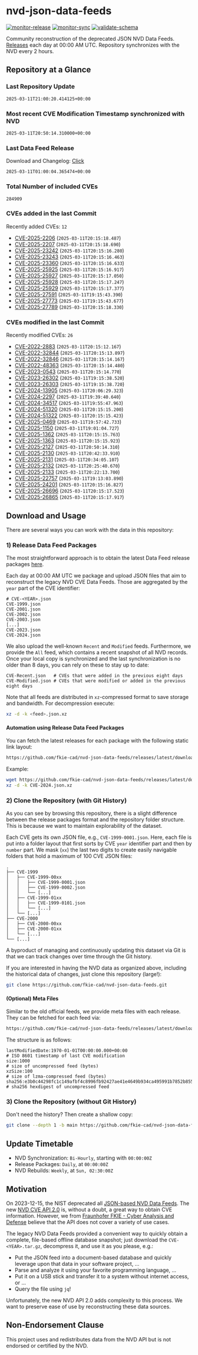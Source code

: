 # nvd-json-data-feeds

[![monitor-release](https://github.com/fkie-cad/nvd-json-data-feeds/actions/workflows/monitor_release.yml/badge.svg)](https://github.com/fkie-cad/nvd-json-data-feeds/actions/workflows/monitor_release.yml)
[![monitor-sync](https://github.com/fkie-cad/nvd-json-data-feeds/actions/workflows/monitor_sync.yml/badge.svg)](https://github.com/fkie-cad/nvd-json-data-feeds/actions/workflows/monitor_sync.yml)
[![validate-schema](https://github.com/fkie-cad/nvd-json-data-feeds/actions/workflows/validate_schema.yml/badge.svg)](https://github.com/fkie-cad/nvd-json-data-feeds/actions/workflows/validate_schema.yml)

Community reconstruction of the deprecated JSON NVD Data Feeds.
[Releases](https://github.com/fkie-cad/nvd-json-data-feeds/releases/latest) each day at 00:00 AM UTC.
Repository synchronizes with the NVD every 2 hours.

## Repository at a Glance

### Last Repository Update

```plain
2025-03-11T21:00:20.414125+00:00
```

### Most recent CVE Modification Timestamp synchronized with NVD

```plain
2025-03-11T20:50:14.310000+00:00
```

### Last Data Feed Release

Download and Changelog: [Click](https://github.com/fkie-cad/nvd-json-data-feeds/releases/latest)

```plain
2025-03-11T01:00:04.365474+00:00
```

### Total Number of included CVEs

```plain
284909
```

### CVEs added in the last Commit

Recently added CVEs: `12`

- [CVE-2025-2206](CVE-2025/CVE-2025-22xx/CVE-2025-2206.json) (`2025-03-11T20:15:18.487`)
- [CVE-2025-2207](CVE-2025/CVE-2025-22xx/CVE-2025-2207.json) (`2025-03-11T20:15:18.690`)
- [CVE-2025-23242](CVE-2025/CVE-2025-232xx/CVE-2025-23242.json) (`2025-03-11T20:15:16.280`)
- [CVE-2025-23243](CVE-2025/CVE-2025-232xx/CVE-2025-23243.json) (`2025-03-11T20:15:16.463`)
- [CVE-2025-23360](CVE-2025/CVE-2025-233xx/CVE-2025-23360.json) (`2025-03-11T20:15:16.633`)
- [CVE-2025-25925](CVE-2025/CVE-2025-259xx/CVE-2025-25925.json) (`2025-03-11T20:15:16.917`)
- [CVE-2025-25927](CVE-2025/CVE-2025-259xx/CVE-2025-25927.json) (`2025-03-11T20:15:17.050`)
- [CVE-2025-25928](CVE-2025/CVE-2025-259xx/CVE-2025-25928.json) (`2025-03-11T20:15:17.247`)
- [CVE-2025-25929](CVE-2025/CVE-2025-259xx/CVE-2025-25929.json) (`2025-03-11T20:15:17.377`)
- [CVE-2025-27591](CVE-2025/CVE-2025-275xx/CVE-2025-27591.json) (`2025-03-11T19:15:43.390`)
- [CVE-2025-27773](CVE-2025/CVE-2025-277xx/CVE-2025-27773.json) (`2025-03-11T19:15:43.677`)
- [CVE-2025-27789](CVE-2025/CVE-2025-277xx/CVE-2025-27789.json) (`2025-03-11T20:15:18.330`)


### CVEs modified in the last Commit

Recently modified CVEs: `26`

- [CVE-2022-2883](CVE-2022/CVE-2022-28xx/CVE-2022-2883.json) (`2025-03-11T20:15:12.167`)
- [CVE-2022-32844](CVE-2022/CVE-2022-328xx/CVE-2022-32844.json) (`2025-03-11T20:15:13.897`)
- [CVE-2022-32846](CVE-2022/CVE-2022-328xx/CVE-2022-32846.json) (`2025-03-11T20:15:14.167`)
- [CVE-2022-48363](CVE-2022/CVE-2022-483xx/CVE-2022-48363.json) (`2025-03-11T20:15:14.480`)
- [CVE-2023-0543](CVE-2023/CVE-2023-05xx/CVE-2023-0543.json) (`2025-03-11T20:15:14.770`)
- [CVE-2023-26302](CVE-2023/CVE-2023-263xx/CVE-2023-26302.json) (`2025-03-11T19:15:38.520`)
- [CVE-2023-26303](CVE-2023/CVE-2023-263xx/CVE-2023-26303.json) (`2025-03-11T19:15:38.720`)
- [CVE-2024-13905](CVE-2024/CVE-2024-139xx/CVE-2024-13905.json) (`2025-03-11T20:06:29.323`)
- [CVE-2024-2297](CVE-2024/CVE-2024-22xx/CVE-2024-2297.json) (`2025-03-11T19:39:40.640`)
- [CVE-2024-34517](CVE-2024/CVE-2024-345xx/CVE-2024-34517.json) (`2025-03-11T19:55:47.963`)
- [CVE-2024-51320](CVE-2024/CVE-2024-513xx/CVE-2024-51320.json) (`2025-03-11T20:15:15.200`)
- [CVE-2024-51322](CVE-2024/CVE-2024-513xx/CVE-2024-51322.json) (`2025-03-11T20:15:15.423`)
- [CVE-2025-0469](CVE-2025/CVE-2025-04xx/CVE-2025-0469.json) (`2025-03-11T19:57:42.733`)
- [CVE-2025-1150](CVE-2025/CVE-2025-11xx/CVE-2025-1150.json) (`2025-03-11T19:01:04.727`)
- [CVE-2025-1362](CVE-2025/CVE-2025-13xx/CVE-2025-1362.json) (`2025-03-11T20:15:15.763`)
- [CVE-2025-1363](CVE-2025/CVE-2025-13xx/CVE-2025-1363.json) (`2025-03-11T20:15:15.923`)
- [CVE-2025-2127](CVE-2025/CVE-2025-21xx/CVE-2025-2127.json) (`2025-03-11T20:50:14.310`)
- [CVE-2025-2130](CVE-2025/CVE-2025-21xx/CVE-2025-2130.json) (`2025-03-11T20:42:33.910`)
- [CVE-2025-2131](CVE-2025/CVE-2025-21xx/CVE-2025-2131.json) (`2025-03-11T20:34:05.107`)
- [CVE-2025-2132](CVE-2025/CVE-2025-21xx/CVE-2025-2132.json) (`2025-03-11T20:25:40.670`)
- [CVE-2025-2133](CVE-2025/CVE-2025-21xx/CVE-2025-2133.json) (`2025-03-11T20:22:13.700`)
- [CVE-2025-22757](CVE-2025/CVE-2025-227xx/CVE-2025-22757.json) (`2025-03-11T19:13:03.890`)
- [CVE-2025-24201](CVE-2025/CVE-2025-242xx/CVE-2025-24201.json) (`2025-03-11T20:15:16.827`)
- [CVE-2025-26696](CVE-2025/CVE-2025-266xx/CVE-2025-26696.json) (`2025-03-11T20:15:17.523`)
- [CVE-2025-26865](CVE-2025/CVE-2025-268xx/CVE-2025-26865.json) (`2025-03-11T20:15:17.917`)


## Download and Usage

There are several ways you can work with the data in this repository:

### 1) Release Data Feed Packages

The most straightforward approach is to obtain the latest Data Feed release packages [here](https://github.com/fkie-cad/nvd-json-data-feeds/releases/latest).

Each day at 00:00 AM UTC we package and upload JSON files that aim to reconstruct the legacy NVD CVE Data Feeds.
Those are aggregated by the `year` part of the CVE identifier:

```
# CVE-<YEAR>.json
CVE-1999.json
CVE-2001.json
CVE-2002.json
CVE-2003.json
[...]
CVE-2023.json
CVE-2024.json
```

We also upload the well-known `Recent` and `Modified` feeds.
Furthermore, we provide the `All` feed, which contains a recent snapshot of all NVD records.
Once your local copy is synchronized and the last synchronization is no older than 8 days, you can rely on these to stay up to date:

```plain
CVE-Recent.json   # CVEs that were added in the previous eight days
CVE-Modified.json # CVEs that were modified or added in the previous eight days
```

Note that all feeds are distributed in `xz`-compressed format to save storage and bandwidth.
For decompression execute:

```sh
xz -d -k <feed>.json.xz
```

#### Automation using Release Data Feed Packages

You can fetch the latest releases for each package with the following static link layout:

```sh
https://github.com/fkie-cad/nvd-json-data-feeds/releases/latest/download/CVE-<YEAR>.json.xz
```

Example:

```sh
wget https://github.com/fkie-cad/nvd-json-data-feeds/releases/latest/download/CVE-2024.json.xz
xz -d -k CVE-2024.json.xz
```

### 2) Clone the Repository (with Git History)

As you can see by browsing this repository, there is a slight difference between the release packages format and the repository folder structure.
This is because we want to maintain explorability of the dataset.

Each CVE gets its own JSON file, e.g., `CVE-1999-0001.json`.
Here, each file is put into a folder layout that first sorts by CVE `year` identifier part and then by `number` part.
We mask (`xx`) the last two digits to create easily navigable folders that hold a maximum of 100 CVE JSON files:

```plain
.
├── CVE-1999
│   ├── CVE-1999-00xx
│   │   ├── CVE-1999-0001.json
│   │   ├── CVE-1999-0002.json
│   │   └── [...]
│   ├── CVE-1999-01xx
│   │   ├── CVE-1999-0101.json
│   │   └── [...]
│   └── [...]
├── CVE-2000
│   ├── CVE-2000-00xx
│   ├── CVE-2000-01xx
│   └── [...]
└── [...]
```

A byproduct of managing and continuously updating this dataset via Git is that we can track changes over time through the Git history.

If you are interested in having the NVD data as organized above, including the historical data of changes, just clone this repository (large!):

```sh
git clone https://github.com/fkie-cad/nvd-json-data-feeds.git
```

#### (Optional) Meta Files

Similar to the old official feeds, we provide meta files with each release. They can be fetched for each feed via:

```sh
https://github.com/fkie-cad/nvd-json-data-feeds/releases/latest/download/CVE-<YEAR>.meta
```

The structure is as follows:

```plain
lastModifiedDate:1970-01-01T00:00:00.000+00:00                          # ISO 8601 timestamp of last CVE modification
size:1000                                                               # size of uncompressed feed (bytes)
xzSize:100                                                              # size of lzma-compressed feed (bytes)
sha256:e3b0c44298fc1c149afbf4c8996fb92427ae41e4649b934ca495991b7852b855 # sha256 hexdigest of uncompressed feed
```

### 3) Clone the Repository (without Git History)

Don't need the history? Then create a shallow copy:

```sh
git clone --depth 1 -b main https://github.com/fkie-cad/nvd-json-data-feeds.git
```


## Update Timetable

* NVD Synchronization: `Bi-Hourly`, starting with `00:00:00Z`
* Release Packages: `Daily`, at `00:00:00Z`
* NVD Rebuilds: `Weekly`, at `Sun, 02:30:00Z`


## Motivation

On 2023-12-15, the NIST deprecated all [JSON-based NVD Data Feeds](https://nvd.nist.gov/vuln/data-feeds#divRetirementBanner-1).
The new [NVD CVE API 2.0](https://nvd.nist.gov/developers/vulnerabilities) is, without a doubt, a great way to obtain CVE information.
However, we from [Fraunhofer FKIE - Cyber Analysis and Defense](https://www.fkie.fraunhofer.de/en/departments/cad.html) believe that the API does not cover a variety of use cases.

The legacy NVD Data Feeds provided a convenient way to quickly obtain a complete, file-based offline database snapshot; just download the `CVE-<YEAR>.tar.gz`, decompress it, and use it as you please, e.g.:

- Put the JSON feed into a document-based database and quickly leverage upon that data in your software project, ...
- Parse and analyze it using your favorite programming language, ...
- Put it on a USB stick and transfer it to a system without internet access, or ...
- Query the file using `jq`!

Unfortunately, the new NVD API 2.0 adds complexity to this process.
We want to preserve ease of use by reconstructing these data sources.

## Non-Endorsement Clause

This project uses and redistributes data from the NVD API but is not endorsed or certified by the NVD.